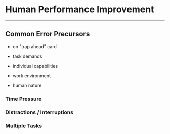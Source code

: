 # Human Performance Improvement
---

## Common Error Precursors

- on "trap ahead" card

- task demands
- individual capabilities
- work environment
- human nature

### Time Pressure

### Distractions / Interruptions

### Multiple Tasks